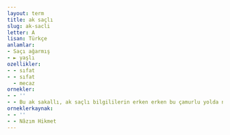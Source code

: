 ```yaml
---
layout: term
title: ak saçlı
slug: ak-sacli
letter: A
lisan: Türkçe
anlamlar:
- Saçı ağarmış
- ► yaşlı
ozellikler:
- - sıfat
- - sıfat
  - mecaz
ornekler:
- - ''
- - Bu ak sakallı, ak saçlı bilgililerin erken erken bu çamurlu yolda ne yaptıklarını öğrenmek istedim.
orneklerkaynak:
- - ''
- - Nâzım Hikmet
---
```

